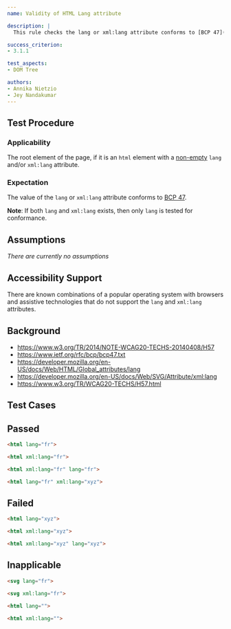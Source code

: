 ```yaml
---
name: Validity of HTML Lang attribute

description: |
  This rule checks the lang or xml:lang attribute conforms to [BCP 47](https://www.ietf.org/rfc/bcp/bcp47.txt).

success_criterion:
- 3.1.1

test_aspects:
- DOM Tree

authors:
- Annika Nietzio
- Jey Nandakumar
---
```


## Test Procedure

### Applicability

The root element of the page, if it is an `html` element with a [non-empty][] `lang` and/or `xml:lang` attribute.

### Expectation

The value of the `lang` or `xml:lang` attribute conforms to [BCP 47](https://www.ietf.org/rfc/bcp/bcp47.txt).

**Note**: If both `lang` and `xml:lang` exists, then only `lang` is tested for conformance.

## Assumptions

*There are currently no assumptions*

## Accessibility Support

There are known combinations of a popular operating system with browsers and assistive technologies that do not support the `lang` and `xml:lang` attributes.

## Background

- https://www.w3.org/TR/2014/NOTE-WCAG20-TECHS-20140408/H57
- https://www.ietf.org/rfc/bcp/bcp47.txt
- https://developer.mozilla.org/en-US/docs/Web/HTML/Global_attributes/lang
- https://developer.mozilla.org/en-US/docs/Web/SVG/Attribute/xml:lang
- https://www.w3.org/TR/WCAG20-TECHS/H57.html

## Test Cases

## Passed

```html
<html lang="fr">
```

```html
<html xml:lang="fr">
```

```html
<html xml:lang="fr" lang="fr">
```

```html
<html lang="fr" xml:lang="xyz">
```

## Failed

```html
<html lang="xyz">
```

```html
<html xml:lang="xyz">
```

```html
<html xml:lang="xyz" lang="xyz">
```

## Inapplicable

```html
<svg lang="fr">
```

```html
<svg xml:lang="fr">
```

```html
<html lang="">
```

```html
<html xml:lang="">
```

[non-empty]: ../pages/algorithms/non-empty.html
